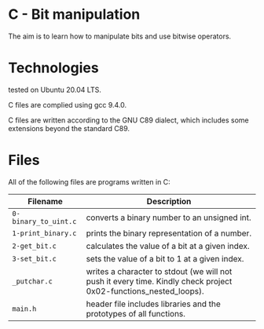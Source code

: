 # C - Bit manipulation

The aim is to learn how to manipulate bits and use bitwise operators.

# Technologies

tested on Ubuntu 20.04 LTS.

C files are complied using gcc 9.4.0.

C files are written according to the GNU C89 dialect, which includes some extensions beyond the standard C89.

# Files

All of the following files are programs written in C:

| Filename               | Description
| ---------------------- | -------------------------------------------------------------------------------------------------- 
| `0-binary_to_uint.c`   | converts a binary number to an unsigned int.
| `1-print_binary.c`     | prints the binary representation of a number.
| `2-get_bit.c`          | calculates the value of a bit at a given index.
| `3-set_bit.c`          | sets the value of a bit to 1 at a given index.
| `_putchar.c`           | writes a character to stdout (we will not push it every time. Kindly check project 0x02-functions_nested_loops).
| `main.h`	         | header file includes libraries and the prototypes of all functions.

